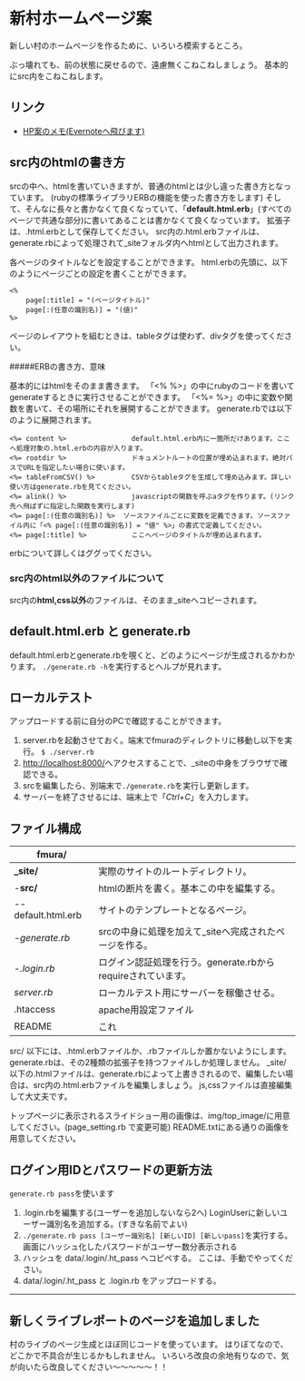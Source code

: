 新村ホームページ案
===

新しい村のホームページを作るために、いろいろ模索するところ。

ぶっ壊れても、前の状態に戻せるので、遠慮無くこねこねしましょう。
基本的にsrc内をこねこねします。


## リンク

- [HP案のメモ(Evernoteへ飛びます)](https://www.evernote.com/shard/s202/sh/b0a401db-9ffa-4177-a6b5-057a31cc75f4/d31221ed8537639d127cfa909ee6b229)


## src内のhtmlの書き方

srcの中へ、htmlを書いていきますが、普通のhtmlとは少し違った書き方となっています。
(rubyの標準ライブラリERBの機能を使った書き方をします)
そして、そんなに長々と書かなくて良くなっていて、「**default.html.erb**」(すべてのページで共通な部分)に書いてあることは書かなくて良くなっています。
拡張子は、.html.erbとして保存してください。
src内の.html.erbファイルは、generate.rbによって処理されて\_siteフォルダ内へhtmlとして出力されます。

各ページのタイトルなどを設定することができます。
html.erbの先頭に、以下のようにページごとの設定を書くことができます。
	
	<%
		page[:title] = "(ページタイトル)"
		page[:(任意の識別名)] = "(値)"
	%>

ページのレイアウトを組むときは、tableタグは使わず、divタグを使ってください。

#####ERBの書き方、意味

基本的にはhtmlをそのまま書きます。
「<% %>」の中にrubyのコードを書いてgenerateするときに実行させることができます。
「<%= %>」の中に変数や関数を書いて、その場所にそれを展開することができます。
generate.rbでは以下のように展開されます。
	
	<%= content %>                default.html.erb内に一箇所だけあります。ここへ処理対象の.html.erbの内容が入ります。
	<%= rootdir %>                ドキュメントルートの位置が埋め込まれます。絶対パスでURLを指定したい場合に使います。
	<%= tableFromCSV() %>         CSVからtableタグを生成して埋め込みます。詳しい使い方はgenerate.rbを見てください。
	<%= alink() %>                javascriptの関数を呼ぶaタグを作ります。(リンク先へ飛ばずに指定した関数を実行します)
	<%= page[:(任意の識別名)] %>  ソースファイルごとに変数を定義できます。ソースファイル内に「<% page[:(任意の識別名)] = "値" %>」の書式で定義してください。
	<%= page[:title] %>           ここへページのタイトルが埋め込まれます。

erbについて詳しくはググってください。


### src内のhtml以外のファイルについて
src内の**html,css以外**のファイルは、そのまま\_siteへコピーされます。


## default.html.erb と generate.rb
default.html.erbとgenerate.rbを覗くと、どのようにページが生成されるかわかります。
`./generate.rb -h`を実行するとヘルプが見れます。



## ローカルテスト

アップロードする前に自分のPCで確認することができます。

1. server.rbを起動させておく。端末でfmuraのディレクトリに移動し以下を実行。
	`$ ./server.rb`
2. <http://localhost:8000/>へアクセスすることで、\_siteの中身をブラウザで確認できる。
3. srcを編集したら、別端末で`./generate.rb`を実行し更新します。
4. サーバーを終了させるには、端末上で「*Ctrl+C*」を入力します。



## ファイル構成

| **fmura/**     |                |
| -------------- | -------------- |
|  **\_site/**   | 実際のサイトのルートディレクトリ。  |
|  -**src/**      | htmlの断片を書く。基本この中を編集する。 |
|  --default.html.erb  | サイトのテンプレートとなるページ。  |
|  -*generate.rb* | srcの中身に処理を加えて\_siteへ完成されたページを作る。 |
|  -*.login.rb* | ログイン認証処理を行う。generate.rbからrequireされています。 | 
|  *server.rb*   | ローカルテスト用にサーバーを稼働させる。  |
|  .htaccess     | apache用設定ファイル  |
|  README        | これ  |

src/ 以下には、.html.erbファイルか、.rbファイルしか置かないようにします。
generate.rbは、その2種類の拡張子を持つファイルしか処理しません。
\_site/ 以下の.htmlファイルは、generate.rbによって上書きされるので、編集したい場合は、src内の.html.erbファイルを編集しましょう。
js,cssファイルは直接編集して大丈夫です。

トップページに表示されるスライドショー用の画像は、img/top\_image/に用意してください。(page\_setting.rb で変更可能)
README.txtにある通りの画像を用意してください。



## ログイン用IDとパスワードの更新方法
`generate.rb pass`を使います

1. .login.rbを編集する(ユーザーを追加しないなら2へ)
	LoginUserに新しいユーザー識別名を追加する。(すきな名前でよい)
2. `./generate.rb pass [ユーザー識別名] [新しいID] [新しいpass]`を実行する。
	画面にハッシュ化したパスワードがユーザー数分表示される
3. ハッシュを data/.login/.ht\_pass へコピペする。
	ここは、手動でやってください。
4. data/.login/.ht\_pass と .login.rb をアップロードする。



------------------------------------------------------------------------

## 新しくライブレポートのベージを追加しました

村のライブのページ生成とほぼ同じコードを使っています。
はりぼてなので、どこかで不具合が生じるかもしれません。
いろいろ改良の余地有りなので、気が向いたら改良してください〜〜〜〜〜！！

